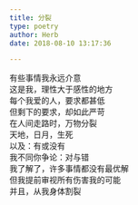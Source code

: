 ```yaml
---  
title: 分裂  
type: poetry  
author: Herb  
date: 2018-08-10 13:17:36  

---  
```

有些事情我永远介意  
这是我，理性大于感性的地方  
每个我爱的人，要求都甚低  
但剩下的要求，却如此严苛    
在人间走路时，万物分裂  
天地，日月，生死  
以及：有或没有    
我不同你争论：对与错  
我了解了，许多事情都没有最优解  
但我提前审视所有伤害我的可能  
并且，从我身体割裂